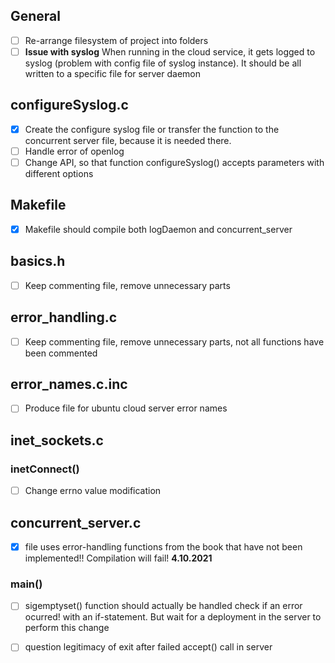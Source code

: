 ## General
* [ ] Re-arrange filesystem of project into folders
* [ ] **Issue with syslog** When running in the cloud service, it gets logged to syslog (problem with config file of syslog instance). It should be all written to a specific file for server daemon
## configureSyslog.c
* [X] Create the configure syslog file or transfer the function to the concurrent server file, because it is needed there.
* [ ] Handle error of openlog
* [ ] Change API, so that function configureSyslog() accepts parameters with different options
## Makefile
* [X] Makefile should compile both logDaemon and concurrent_server
## basics.h
* [ ] Keep commenting file, remove unnecessary parts
## error_handling.c
* [ ] Keep commenting file, remove unnecessary parts, not all functions have been commented
## error_names.c.inc
* [ ] Produce file for ubuntu cloud server error names
## inet_sockets.c
### inetConnect()
* [ ] Change errno value modification
## concurrent_server.c
* [X] file uses error-handling functions from the book that have not been implemented!! Compilation will fail! **4.10.2021**
### main()
* [ ] sigemptyset() function should actually be handled check if an error ocurred! with an if-statement. But wait for a deployment in the server to perform this change
* [ ] question legitimacy of exit after failed accept() call in server

